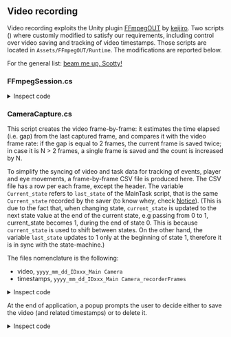 ## Video recording

Video recording exploits the Unity plugin [FFmpegOUT](https://github.com/keijiro/FFmpegOut?tab=readme-ov-file#installation) by [keijiro](https://github.com/keijiro). 
Two scripts () where customly modified to satisfy our requirements, including control over video saving and tracking of video timestamps.
Those scripts are located in `Assets/FFmpegOUT/Runtime`.
The modifications are reported below.

For the general list: [beam me up, Scotty!](../README.md)

### FFmpegSession.cs

<details> 
<summary>Inspect code</summary>
  
```c#
public static FFmpegSession Create(
    string name,
    int width, int height, float frameRate,
    FFmpegPreset preset
)
{
    #region CUSTOM MODIFICATION: SET OUTPUT PATH

    GameObject experiment = GameObject.Find("Experiment");
    string path_to_MEF = experiment.GetComponent<Saver>().path_to_MEF;
    int lastIDFromDB = experiment.GetComponent<Saver>().lastIDFromDB;
    string fileName = DateTime.Now.ToString("yyyy_MM_dd") + "_ID" + (lastIDFromDB + 1).ToString() + $"_{name}";
    fileName += preset.GetSuffix(); // adds .mp4
    path_to_video = Path.Combine(path_to_MEF, "VIDEO", fileName);
    #endregion

    //name += System.DateTime.Now.ToString(" yyyy MMdd HHmmss");
    //var path = name.Replace(" ", "_") + preset.GetSuffix();
    return CreateWithOutputPath(path_to_video, width, height, frameRate, preset);
} 
```
</details>


### CameraCapture.cs

This script creates the video frame-by-frame: it estimates the time elapsed (i.e. gap) from the last captured frame, and compares it with the video frame rate: if the gap is equal to 2 frames, the current frame is saved twice; in case it is N > 2 frames, a single frame is saved and the count is increased by N.

To simplify the syncing of video and task data for tracking of events, player and eye movements, a frame-by-frame CSV file is produced here.
The CSV file has a row per each frame, except the header. 
The variable `Current_state` refers to `last_state` of the MainTask script, that is the same `Current_state` recorded by the saver (to know whey, check [Notice](#Notice)). (This is due to the fact that, when changing state, `current_state` is updated to the next state value at the end of the current state, e.g passing from 0 to 1, current_state becomes 1, during the end of state 0. This is because `current_state` is used to shift between states. On the other hand, the variable `last_state` updates to 1 only at the beginning of state 1, therefore it is in sync with the state-machine.)

The files nomenclature is the following:
- video, `yyyy_mm_dd_IDxxx_Main Camera`
- timestamps, `yyyy_mm_dd_IDxxx_Main Camera_recorderFrames`

<details> 
<summary>Inspect code</summary>
  
```c#

#region ADDED BY EDO: SAVE RECORDER FRAMES

GameObject experiment = GameObject.Find("Experiment");
int main_frame_num = experiment.GetComponent<MainTask>().frame_number;
int last_state = experiment.GetComponent<MainTask>().last_state;
long main_start_time = experiment.GetComponent<MainTask>().starttime;
int reward_count = experiment.GetComponent<Ardu>().reward_counter;

// Check if the StreamWriter is not initialized
if (!_isStreamWriterInitialized)
{

    // Get path_to_data and lastIDFromDB from the Saver
    string path_to_MEF = experiment.GetComponent<Saver>().path_to_MEF;
    int lastIDFromDB = experiment.GetComponent<Saver>().lastIDFromDB;

    // Check if path_to_data and lastIDFromDB are not null or zero
    if (!string.IsNullOrEmpty(path_to_MEF) && lastIDFromDB != 0)
    {
        path_to_data_RecorderFrames = Path.Combine(path_to_MEF, "VIDEO",
            (DateTime.Now.ToString("yyyy_MM_dd") + "_ID" + (lastIDFromDB + 1).ToString() + $"_{camera.tag}" + "_recorderFrames.csv"));
        _streamWriter = new StreamWriter(path_to_data_RecorderFrames);
        _streamWriter.WriteLine("Timestamp,Frame_time,Rec_Frame,Droppings,Dropped_frames,Reward_count,Current_state");

        // Set the flag to true after initializing the StreamWriter
        _isStreamWriterInitialized = true;
    }
}

#endregion

#region ADDED BY EDO: Methods

private void addRecorderFrameRow(long main_start_time, int reward_count, int last_state)
{
    // After pushing the frame to FFmpeg, write the details to the CSV file.
    if (_isStreamWriterInitialized)
    {
        long rec_time = System.DateTimeOffset.Now.ToUnixTimeMilliseconds();
        _streamWriter.WriteLine($"{(rec_time - main_start_time)},{FrameTime},{_frameCount},{_frameDropCount},{_frameDelay},{reward_count},{last_state}");
    }
}

#endregion
```
</details>

At the end of application, a popup prompts the user to decide either to save the video (and related timestamps) or to delete it.

<details> 
<summary>Inspect code</summary>

  ```c#

#region ADDED BY EDO: Save/Delete depending on user choice

// VIDEO

if (!Saver.wants2saveVideos)
{
    File.Delete(path_to_video);
}

// CSV of recorder frames
if (_isStreamWriterInitialized)
{
    _streamWriter.Close();

    // Save or delete csv file depending on user prompt
    if (!Saver.wants2saveVideos)
    {
        File.Delete(path_to_data_RecorderFrames);
    }
}

#endregion
```
</details>


